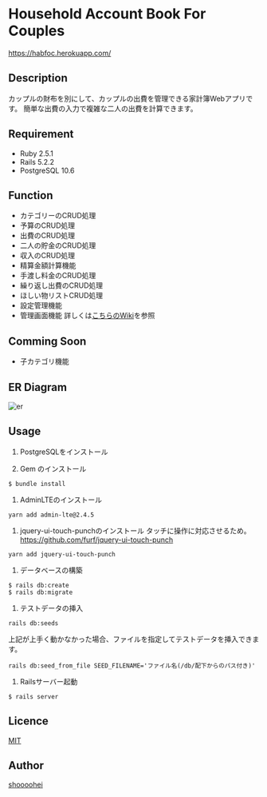 Household Account Book For Couples
====
https://habfoc.herokuapp.com/

## Description
カップルの財布を別にして、カップルの出費を管理できる家計簿Webアプリです。
簡単な出費の入力で複雑な二人の出費を計算できます。

## Requirement
- Ruby 2.5.1
- Rails 5.2.2
- PostgreSQL 10.6

## Function
- カテゴリーのCRUD処理
- 予算のCRUD処理
- 出費のCRUD処理
- 二人の貯金のCRUD処理
- 収入のCRUD処理
- 精算金額計算機能
- 手渡し料金のCRUD処理
- 繰り返し出費のCRUD処理
- ほしい物リストCRUD処理
- 設定管理機能
- 管理画面機能
詳しくは[こちらのWiki](https://github.com/shoooohei/household_account_book/wiki/%E3%82%A2%E3%83%97%E3%83%AA%E3%81%AE%E6%A6%82%E8%A6%81)を参照

## Comming Soon
- 子カテゴリ機能

## ER Diagram
![er](https://github.com/shoooohei/household_account_book/blob/master/erd.png)

## Usage
1. PostgreSQLをインストール

1. Gem のインストール
```
$ bundle install
```

1. AdminLTEのインストール
```
yarn add admin-lte@2.4.5
```

1. jquery-ui-touch-punchのインストール
タッチに操作に対応させるため。
https://github.com/furf/jquery-ui-touch-punch
```
yarn add jquery-ui-touch-punch
```

1. データベースの構築
```
$ rails db:create
$ rails db:migrate
```

1. テストデータの挿入
```
rails db:seeds
```

上記が上手く動かなかった場合、ファイルを指定してテストデータを挿入できます。
```
rails db:seed_from_file SEED_FILENAME='ファイル名(/db/配下からのパス付き)'
```

1. Railsサーバー起動
```
$ rails server
```

## Licence

[MIT](https://github.com/tcnksm/tool/blob/master/LICENCE)

## Author

[shoooohei](https://github.com/shoooohei)
